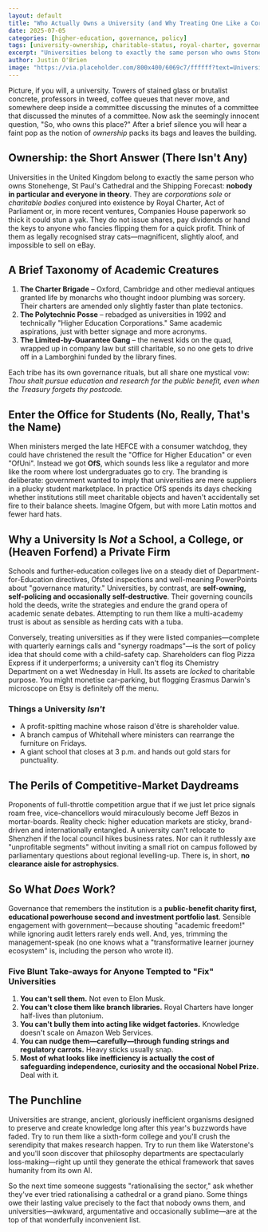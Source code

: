 ```yaml
---
layout: default
title: "Who Actually Owns a University (and Why Treating One Like a Corner Shop Is a Terrible Idea)"
date: 2025-07-05
categories: [higher-education, governance, policy]
tags: [university-ownership, charitable-status, royal-charter, governance, OfS, university-autonomy, public-benefit]
excerpt: "Universities belong to exactly the same person who owns Stonehenge and the Shipping Forecast: nobody in particular and everyone in theory. They're magnificent, slightly aloof, and impossible to sell on eBay."
author: Justin O'Brien
image: "https://via.placeholder.com/800x400/6069c7/ffffff?text=University+Ownership"
---
```


Picture, if you will, a university. Towers of stained glass or brutalist concrete, professors in tweed, coffee queues that never move, and somewhere deep inside a committee discussing the minutes of a committee that discussed the minutes of a committee. Now ask the seemingly innocent question, "So, who owns this place?" After a brief silence you will hear a faint pop as the notion of *ownership* packs its bags and leaves the building.

## Ownership: the Short Answer (There Isn't Any)

Universities in the United Kingdom belong to exactly the same person who owns Stonehenge, St Paul's Cathedral and the Shipping Forecast: **nobody in particular and everyone in theory**. They are *corporations sole* or *charitable bodies* conjured into existence by Royal Charter, Act of Parliament or, in more recent ventures, Companies House paperwork so thick it could stun a yak. They do not issue shares, pay dividends or hand the keys to anyone who fancies flipping them for a quick profit. Think of them as legally recognised stray cats—magnificent, slightly aloof, and impossible to sell on eBay.

## A Brief Taxonomy of Academic Creatures

1. **The Charter Brigade** – Oxford, Cambridge and other medieval antiques granted life by monarchs who thought indoor plumbing was sorcery. Their charters are amended only slightly faster than plate tectonics.
2. **The Polytechnic Posse** – rebadged as universities in 1992 and technically "Higher Education Corporations." Same academic aspirations, just with better signage and more acronyms.
3. **The Limited-by-Guarantee Gang** – the newest kids on the quad, wrapped up in company law but still charitable, so no one gets to drive off in a Lamborghini funded by the library fines.

Each tribe has its own governance rituals, but all share one mystical vow: *Thou shalt pursue education and research for the public benefit, even when the Treasury forgets thy postcode.*

## Enter the Office for Students (No, Really, That's the Name)

When ministers merged the late HEFCE with a consumer watchdog, they could have christened the result the "Office for Higher Education" or even "OfUni". Instead we got **OfS**, which sounds less like a regulator and more like the room where lost undergraduates go to cry. The branding is deliberate: government wanted to imply that universities are mere suppliers in a plucky student marketplace. In practice OfS spends its days checking whether institutions still meet charitable objects and haven't accidentally set fire to their balance sheets. Imagine Ofgem, but with more Latin mottos and fewer hard hats.

## Why a University Is *Not* a School, a College, or (Heaven Forfend) a Private Firm

Schools and further-education colleges live on a steady diet of Department-for-Education directives, Ofsted inspections and well-meaning PowerPoints about "governance maturity." Universities, by contrast, are **self-owning, self-policing and occasionally self-destructive**. Their governing councils hold the deeds, write the strategies and endure the grand opera of academic senate debates. Attempting to run them like a multi-academy trust is about as sensible as herding cats with a tuba.

Conversely, treating universities as if they were listed companies—complete with quarterly earnings calls and "synergy roadmaps"—is the sort of policy idea that should come with a child-safety cap. Shareholders can flog Pizza Express if it underperforms; a university can't flog its Chemistry Department on a wet Wednesday in Hull. Its assets are *locked* to charitable purpose. You might monetise car-parking, but flogging Erasmus Darwin's microscope on Etsy is definitely off the menu.

### Things a University *Isn't*

- A profit-spitting machine whose raison d'être is shareholder value.
- A branch campus of Whitehall where ministers can rearrange the furniture on Fridays.
- A giant school that closes at 3 p.m. and hands out gold stars for punctuality.

## The Perils of Competitive-Market Daydreams

Proponents of full-throttle competition argue that if we just let price signals roam free, vice-chancellors would miraculously become Jeff Bezos in mortar-boards. Reality check: higher education markets are sticky, brand-driven and internationally entangled. A university can't relocate to Shenzhen if the local council hikes business rates. Nor can it ruthlessly axe "unprofitable segments" without inviting a small riot on campus followed by parliamentary questions about regional levelling-up. There is, in short, **no clearance aisle for astrophysics**.

## So What *Does* Work?

Governance that remembers the institution is a **public-benefit charity first, educational powerhouse second and investment portfolio last**. Sensible engagement with government—because shouting "academic freedom!" while ignoring audit letters rarely ends well. And, yes, trimming the management-speak (no one knows what a "transformative learner journey ecosystem" is, including the person who wrote it).

### Five Blunt Take-aways for Anyone Tempted to "Fix" Universities

1. **You can't sell them.** Not even to Elon Musk.
2. **You can't close them like branch libraries.** Royal Charters have longer half-lives than plutonium.
3. **You can't bully them into acting like widget factories.** Knowledge doesn't scale on Amazon Web Services.
4. **You can nudge them—carefully—through funding strings and regulatory carrots.** Heavy sticks usually snap.
5. **Most of what looks like inefficiency is actually the cost of safeguarding independence, curiosity and the occasional Nobel Prize.** Deal with it.

## The Punchline

Universities are strange, ancient, gloriously inefficient organisms designed to preserve and create knowledge long after this year's buzzwords have faded. Try to run them like a sixth-form college and you'll crush the serendipity that makes research happen. Try to run them like Waterstone's and you'll soon discover that philosophy departments are spectacularly loss-making—right up until they generate the ethical framework that saves humanity from its own AI.

So the next time someone suggests "rationalising the sector," ask whether they've ever tried rationalising a cathedral or a grand piano. Some things owe their lasting value precisely to the fact that nobody owns them, and universities—awkward, argumentative and occasionally sublime—are at the top of that wonderfully inconvenient list.
